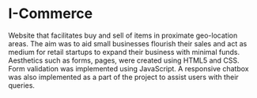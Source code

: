# I-Commerce
Website that facilitates buy and sell of items in proximate geo-location areas. 
The aim was to aid small businesses flourish their sales and act as medium for retail startups to expand their business with minimal funds. 
Aesthetics such as forms, pages, were created using HTML5 and CSS. Form validation was implemented using JavaScript.
A responsive chatbox was also implemented as a part of the project to assist users with their queries.
